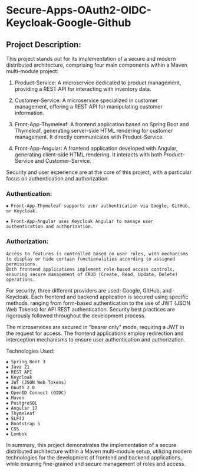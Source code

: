 # Secure-Apps-OAuth2-OIDC-Keycloak-Google-Github

## Project Description:

This project stands out for its implementation of a secure and modern distributed architecture, comprising four main components within a Maven multi-module project:

 1. Product-Service: A microservice dedicated to product management, providing a REST API for interacting with inventory data.

 2. Customer-Service: A microservice specialized in customer management, offering a REST API for manipulating customer information.

 3. Front-App-Thymeleaf: A frontend application based on Spring Boot and Thymeleaf, generating server-side HTML rendering for customer management. It directly communicates with Product-Service.

 4. Front-App-Angular: A frontend application developed with Angular, generating client-side HTML rendering. It interacts with both Product-Service and Customer-Service.

Security and user experience are at the core of this project, with a particular focus on authentication and authorization:

### Authentication:
    
    ⦁ Front-App-Thymeleaf supports user authentication via Google, GitHub, or Keycloak.
        
    ⦁ Front-App-Angular uses Keycloak Angular to manage user authentication and authorization.

### Authorization: 

    Access to features is controlled based on user roles, with mechanisms to display or hide certain functionalities according to assigned permissions. 
    Both frontend applications implement role-based access controls, ensuring secure management of CRUD (Create, Read, Update, Delete) operations.

For security, three different providers are used: Google, GitHub, and Keycloak. Each frontend and backend application is secured using specific methods, ranging from form-based authentication to the use of JWT (JSON Web Tokens) for API REST authentication. Security best practices are rigorously followed throughout the development process.

The microservices are secured in "bearer only" mode, requiring a JWT in the request for access. The frontend applications employ redirection and interception mechanisms to ensure user authentication and authorization.

Technologies Used:

    ⦁ Spring Boot 3
    ⦁ Java 21
    ⦁ REST API
    ⦁ Keycloak
    ⦁ JWT (JSON Web Tokens)
    ⦁ OAuth 2.0
    ⦁ OpenID Connect (OIDC)
    ⦁ Maven
    ⦁ PostgreSQL
    ⦁ Angular 17
    ⦁ Thymeleaf
    ⦁ SLF4J
    ⦁ Bootstrap 5
    ⦁ CSS
    ⦁ Lombok

In summary, this project demonstrates the implementation of a secure distributed architecture within a Maven multi-module setup, utilizing modern technologies for the development of frontend and backend applications, while ensuring fine-grained and secure management of roles and access.
